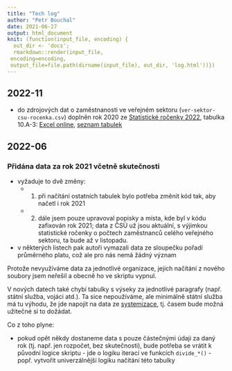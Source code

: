 ```yaml
---
title: "Tech log"
author: "Petr Bouchal"
date: 2021-06-27
output: html_document
knit: (function(input_file, encoding) {
  out_dir <- 'docs';
  rmarkdown::render(input_file,
 encoding=encoding,
 output_file=file.path(dirname(input_file), out_dir, 'log.html'))})
---
```


## 2022-11

- do zdrojových dat o zaměstnanosti ve veřejném sektoru (`ver-sektor-csu-rocenka.csv`) doplněn rok 2020 ze [Statistické ročenky 2022](https://www.czso.cz/csu/czso/statisticka-rocenka-ceske-republiky-2022), tabulka 10.A-3: [Excel online](https://www.czso.cz/documents/10180/199842475/3201982210a03.xlsx/f7446df4-2b25-4817-8059-3778d24a9604?version=1.2), [seznam tabulek](https://www.czso.cz/csu/czso/10-trh-prace-2d1v7b3uqe)

## 2022-06

### Přidána data za rok 2021 včetně skutečnosti
- vyžaduje to dvě změny:
  - 1. při načítání ostatních tabulek bylo potřeba změnit kód tak, aby načetl i rok 2021
  - 2. dále jsem pouze upravoval popisky a místa, kde byl v kódu zafixován rok 2021; data z ČSÚ už jsou aktuální, s výjimkou statistické ročenky o počtech zaměstnanců celého veřejného sektoru, ta bude až v listopadu.
- v některých listech pak autoři vymazali data ze sloupečku pořadí průměrného platu, což ale pro nás nemá žádný význam

Protože nevyužíváme data za jednotlivé organizace, jejich načítání z nového soubory jsem neřešil a obecně ho ve skriptu vypnul.

V nových datech také chybí tabulky s výseky za jednotlivé paragrafy (např. státní služba, vojáci atd.). Ta sice nepoužíváme, ale minimálně státní služba má tu výhodu, že jde napojit na data ze [systemizace](https://github.com/petrbouchal/systemizace), tj. časem bude možná užitečné si to dožádat.

Co z toho plyne:

- pokud opět někdy dostaneme data s pouze částečnými údaji za daný rok (tj. např. jen rozpočet, bez skutečnosti), bude potřeba se vrátit k původní logice skriptu - jde o logiku iterací ve funkcích `divide_*()` - popř. vytvořit univerzálnější logiku načítání této tabulky
